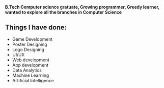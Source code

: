 **B.Tech Computer science gratuate, Growing programmer, Greedy learner, wanted to explore all the branches in Computer Science**

## Things I have done:

 - Game Development
 - Poster Designing
 - Logo Designing
 - UI/UX
 - Web development
 - App development
 - Data Analytics
 - Machine Learning
 - Artificial Intelligence

<!--
**kanishkar51015/kanishkar51015** is a ✨ _special_ ✨ repository because its `README.md` (this file) appears on your GitHub profile.

Here are some ideas to get you started:

- 🔭 I’m currently working on ...
- 🌱 I’m currently learning ...
- 👯 I’m looking to collaborate on ...
- 🤔 I’m looking for help with ...
- 💬 Ask me about ...
- 📫 How to reach me: ...
- 😄 Pronouns: ...
- ⚡ Fun fact: ...
-->
